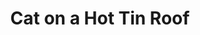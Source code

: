 ---
title: Cat on a Hot Tin Roof
year: 1971
opening_date: 1971-01-14
closing_date: 1971-01-29
layout: productions
featured_image: 
image_caption:
image_credit:
playbill:
category:
Theatre: Theatre Jacksonville
Venue: Little Theatre
cast:
  Mae: Nancy Kaye
  Gooper: Harry Hodge
  Margaret: Shirley Lightbody
  Brick: Allen Hall
  Big Mama: Mardi Kelly
  Dixie: April Madden
  Buster: Vincent Coyle
  Sonny: Timothy Madden
  Trixie: Ginny Coyle
  Paulie: Matthew Madden
  Big Daddy: Norman Howard
  Doctor Baugh: John Palmer
crew:
  Director: Robert Knowles
  Scene Design: Hal Henderson
  Stage Manager: Doug Thomas
  Assistant Stage Manager: Maggie Martin
  Lighting: Marcia Patch
  Sound: Bob Goodman
  Properties:
    - Katie Raven
    - Maggie Martin
  Set Construction:
    - Marcia Patch
    - Ernest Goldsmith
    - Dave Richardson
    - Paul Allen
    - Walter Quattlebaum
    - Scott Meece
    - Roberta Quattlebaum
  Make-up: Marshall Grauer
  Publicity:
    - Wilfred Lyon, Jr.
    - Diane Somerville
  Box Office:
    - Ann Dubow
    - Gert Berman
  Cast Notes: Carolyn Courreges
external_links:
---